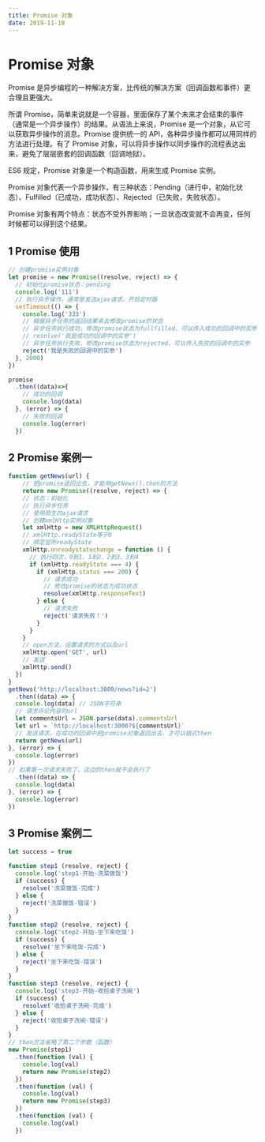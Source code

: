 ```yaml
---
title: Promise 对象
date: 2019-11-10
---
```


# Promise 对象

Promise 是异步编程的一种解决方案，比传统的解决方案（回调函数和事件）更合理且更强大。

所谓 Promise，简单来说就是一个容器，里面保存了某个未来才会结束的事件（通常是一个异步操作）的结果。从语法上来说，Promise 是一个对象，从它可以获取异步操作的消息。Promise 提供统一的 API，各种异步操作都可以用同样的方法进行处理。有了 Promise 对象，可以将异步操作以同步操作的流程表达出来，避免了层层嵌套的回调函数（回调地狱）。

ES6 规定，Promise 对象是一个构造函数，用来生成 Promise 实例。

Promise 对象代表一个异步操作，有三种状态：Pending（进行中，初始化状态）、Fulfilled（已成功，成功状态）、Rejected（已失败，失败状态）。

Promise 对象有两个特点：状态不受外界影响；一旦状态改变就不会再变，任何时候都可以得到这个结果。

## 1 Promise 使用

```javascript
// 创建promise实例对象
let promise = new Promise((resolve, reject) => {
  // 初始化promise状态：pending
  console.log('111')
  // 执行异步操作，通常是发送ajax请求、开启定时器
  setTimeout(() => {
    console.log('333')
    // 根据异步任务的返回结果来去修改promise的状态
    // 异步任务执行成功，修改promise状态为fullfilled，可以传入成功的回调中的实参
    // resolve('我是成功的回调中的实参')
    // 异步任务执行失败，修改promise状态为rejected，可以传入失败的回调中的实参
    reject('我是失败的回调中的实参')
  }, 2000)
})

promise
  .then((data)=>{
    // 成功的回调
    console.log(data)
  }, (error) => {
    // 失败的回调
    console.log(error)
  })

```

## 2 Promise 案例一

```javascript
function getNews(url) {
    // 把promise返回出去，才能用getNews().then的方法
    return new Promise((resolve, reject) => {
    // 状态：初始化
    // 执行异步任务
    // 使用原生的ajax请求
    // 创建xmlHttp实例对象
    let xmlHttp = new XMLHttpRequest()
    // xmlHttp.readyState等于0
    // 绑定监听readyState
    xmlHttp.onreadystatechange = function () {
      // 执行四次，0到1、1到2、2到3、3到4
      if (xmlHttp.readyState === 4) {
        if (xmlHttp.status === 200) {
          // 请求成功
          // 修改promise的状态为成功状态
          resolve(xmlHttp.responseText)
        } else {
          // 请求失败
          reject('请求失败！')
        }
      }
    }
    // open方法，设置请求的方式以及url
    xmlHttp.open('GET', url)
    // 发送
    xmlHttp.send()
  })
}
getNews('http://localhost:3000/news?id=2')
  .then((data) => {
  console.log(data) // JSON字符串
  // 请求评论内容的url
  let commentsUrl = JSON.parse(data).commentsUrl
  let url = `http://localhost:3000?${commentsUrl}`
  // 发送请求，在成功的回调中把promise对象返回出去，才可以链式then
  return getNews(url)
}, (error) => {
  console.log(error)
})
// 如果第一次请求失败了，这边的then就不会执行了
  .then((data) => {
  console.log(data)
}, (error) => {
  console.log(error)
})
```

## 3 Promise 案例二

```javascript
let success = true

function step1 (resolve, reject) {
  console.log('step1-开始-洗菜做饭')
  if (success) {
    resolve('洗菜做饭-完成')
  } else {
    reject('洗菜做饭-错误')
  }
}
function step2 (resolve, reject) {
  console.log('step2-开始-坐下来吃饭')
  if (success) {
    resolve('坐下来吃饭-完成')
  } else {
    reject('坐下来吃饭-错误')
  }
}
function step3 (resolve, reject) {
  console.log('step3-开始-收拾桌子洗碗')
  if (success) {
    resolve('收拾桌子洗碗-完成')
  } else {
    reject('收拾桌子洗碗-错误')
  }
}
// then方法省略了第二个参数（函数）
new Promise(step1)
  .then(function (val) {
    console.log(val)
    return new Promise(step2)
  })
  .then(function (val) {
    console.log(val)
    return new Promise(step3)
  })
  .then(function (val) {
    console.log(val)
  })
```
